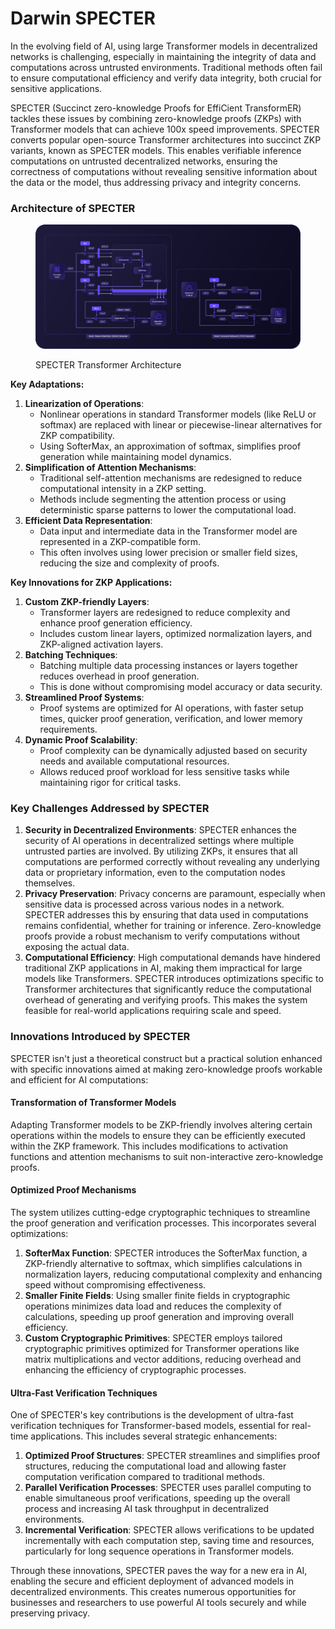 # Darwin SPECTER

In the evolving field of AI, using large Transformer models in decentralized networks is challenging, especially in maintaining the integrity of data and computations across untrusted environments. Traditional methods often fail to ensure computational efficiency and verify data integrity, both crucial for sensitive applications.&#x20;

SPECTER (Succinct zero-knowledge Proofs for EffiCient TransformER) tackles these issues by combining zero-knowledge proofs (ZKPs) with Transformer models that can achieve 100x speed improvements. SPECTER converts popular open-source Transformer architectures into succinct ZKP variants, known as SPECTER models. This enables verifiable inference computations on untrusted decentralized networks, ensuring the correctness of computations without revealing sensitive information about the data or the model, thus addressing privacy and integrity concerns.

### Architecture of SPECTER

<figure><img src="../../.gitbook/assets/Asset 36@300x (2).png" alt=""><figcaption><p>SPECTER Transformer Architecture</p></figcaption></figure>

**Key Adaptations:**

1. **Linearization of Operations**:
   * Nonlinear operations in standard Transformer models (like ReLU or softmax) are replaced with linear or piecewise-linear alternatives for ZKP compatibility.
   * Using SofterMax, an approximation of softmax, simplifies proof generation while maintaining model dynamics.
2. **Simplification of Attention Mechanisms**:
   * Traditional self-attention mechanisms are redesigned to reduce computational intensity in a ZKP setting.
   * Methods include segmenting the attention process or using deterministic sparse patterns to lower the computational load.
3. **Efficient Data Representation**:
   * Data input and intermediate data in the Transformer model are represented in a ZKP-compatible form.
   * This often involves using lower precision or smaller field sizes, reducing the size and complexity of proofs.

**Key Innovations for ZKP Applications:**

1. **Custom ZKP-friendly Layers**:
   * Transformer layers are redesigned to reduce complexity and enhance proof generation efficiency.
   * Includes custom linear layers, optimized normalization layers, and ZKP-aligned activation layers.
2. **Batching Techniques**:
   * Batching multiple data processing instances or layers together reduces overhead in proof generation.
   * This is done without compromising model accuracy or data security.
3. **Streamlined Proof Systems**:
   * Proof systems are optimized for AI operations, with faster setup times, quicker proof generation, verification, and lower memory requirements.
4. **Dynamic Proof Scalability**:
   * Proof complexity can be dynamically adjusted based on security needs and available computational resources.
   * Allows reduced proof workload for less sensitive tasks while maintaining rigor for critical tasks.

### **Key Challenges Addressed by SPECTER**

1. **Security in Decentralized Environments**: SPECTER enhances the security of AI operations in decentralized settings where multiple untrusted parties are involved. By utilizing ZKPs, it ensures that all computations are performed correctly without revealing any underlying data or proprietary information, even to the computation nodes themselves.
2. **Privacy Preservation**: Privacy concerns are paramount, especially when sensitive data is processed across various nodes in a network. SPECTER addresses this by ensuring that data used in computations remains confidential, whether for training or inference. Zero-knowledge proofs provide a robust mechanism to verify computations without exposing the actual data.
3. **Computational Efficiency**: High computational demands have hindered traditional ZKP applications in AI, making them impractical for large models like Transformers. SPECTER introduces optimizations specific to Transformer architectures that significantly reduce the computational overhead of generating and verifying proofs. This makes the system feasible for real-world applications requiring scale and speed.

### **Innovations Introduced by SPECTER**

SPECTER isn't just a theoretical construct but a practical solution enhanced with specific innovations aimed at making zero-knowledge proofs workable and efficient for AI computations:

#### **Transformation of Transformer Models**

Adapting Transformer models to be ZKP-friendly involves altering certain operations within the models to ensure they can be efficiently executed within the ZKP framework. This includes modifications to activation functions and attention mechanisms to suit non-interactive zero-knowledge proofs.

#### **Optimized Proof Mechanisms**

The system utilizes cutting-edge cryptographic techniques to streamline the proof generation and verification processes. This incorporates several optimizations:

1. **SofterMax Function**: SPECTER introduces the SofterMax function, a ZKP-friendly alternative to softmax, which simplifies calculations in normalization layers, reducing computational complexity and enhancing speed without compromising effectiveness.
2. **Smaller Finite Fields**: Using smaller finite fields in cryptographic operations minimizes data load and reduces the complexity of calculations, speeding up proof generation and improving overall efficiency.
3. **Custom Cryptographic Primitives**: SPECTER employs tailored cryptographic primitives optimized for Transformer operations like matrix multiplications and vector additions, reducing overhead and enhancing the efficiency of cryptographic processes.

#### **Ultra-Fast Verification Techniques**

One of SPECTER's key contributions is the development of ultra-fast verification techniques for Transformer-based models, essential for real-time applications. This includes several strategic enhancements:

1. **Optimized Proof Structures**: SPECTER streamlines and simplifies proof structures, reducing the computational load and allowing faster computation verification compared to traditional methods.
2. **Parallel Verification Processes**: SPECTER uses parallel computing to enable simultaneous proof verifications, speeding up the overall process and increasing AI task throughput in decentralized environments.
3. **Incremental Verification**: SPECTER allows verifications to be updated incrementally with each computation step, saving time and resources, particularly for long sequence operations in Transformer models.

Through these innovations, SPECTER paves the way for a new era in AI, enabling the secure and efficient deployment of advanced models in decentralized environments. This creates numerous opportunities for businesses and researchers to use powerful AI tools securely and while preserving privacy.
